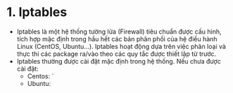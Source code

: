 # 1. Iptables
- Iptables là một hệ thống tường lửa (Firewall) tiêu chuẩn được cấu hình, tích hợp mặc định trong hầu hết các bản phân phối của hệ điều hành Linux (CentOS, Ubuntu…). Iptables hoạt động dựa trên việc phân loại và thực thi các package ra/vào theo các quy tắc được thiết lập từ trước.
- Iptables thường được cài đặt mặc định trong hệ thống. Nếu chưa được cài đặt:
  - Centos: `
  - Ubuntu:
  
  
